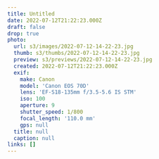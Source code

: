 ```yaml
---
title: Untitled
date: 2022-07-12T21:22:23.000Z
draft: false
drop: true
photo:
  url: s3/images/2022-07-12-14-22-23.jpg
  thumb: s3/thumbs/2022-07-12-14-22-23.jpg
  preview: s3/previews/2022-07-12-14-22-23.jpg
  created: 2022-07-12T21:22:23.000Z
  exif:
    make: Canon
    model: 'Canon EOS 70D'
    lens: 'EF-S18-135mm f/3.5-5.6 IS STM'
    iso: 100
    aperture: 9
    shutter_speed: 1/800
    focal_length: '110.0 mm'
    gps: null
  title: null
  caption: null
links: []
---
```

